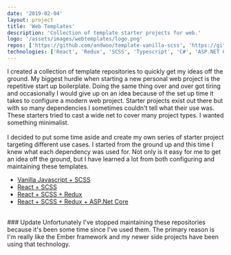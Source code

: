 ```yaml
---
date: '2019-02-04'
layout: project
title: 'Web Templates'
description: 'Collection of template starter projects for web.'
logo: '/assets/images/webtemplates/logo.png'
repos: ['https://github.com/andwoo/template-vanilla-scss', 'https://github.com/andwoo/template-react-scss', 'https://github.com/andwoo/template-react-redux-scss', 'https://github.com/andwoo/template-react-redux-scss-asp']
technologies: ['React', 'Redux', 'SCSS', 'Typescript', 'C#', 'ASP.NET Core', 'Docker']
---
```


I created a collection of template repositories to quickly get my ideas off the ground. My biggest hurdle when starting a new personal web project is the repetitive start up boilerplate. Doing the same thing over and over got tiring and occasionally I would give up on an idea because of the set up time it takes to configure a modern web project. Starter projects exist out there but with so many dependencies I sometimes couldn't tell what their use was. These starters tried to cast a wide net to cover many project types. I wanted something minimalist. 
<br>
<br>
I decided to put some time aside and create my own series of starter project targeting different use cases. I started from the ground up and this time I knew what each dependency was used for. Not only is it easy for me to get an idea off the ground, but I have learned a lot from both configuring and maintaining these templates.

- [Vanilla Javascript + SCSS](https://github.com/andwoo/template-vanilla-scss)
- [React + SCSS](https://github.com/andwoo/template-react-scss)
- [React + SCSS + Redux](https://github.com/andwoo/template-react-redux-scss)
- [React + SCSS + Redux + ASP.Net Core](https://github.com/andwoo/template-react-redux-scss-asp)

<br>
### Update
Unfortunately I've stopped maintaining these repositories because it's been some time since I've used them. The primary reason is I'm really like the Ember framework and my newer side projects have been using that technology.